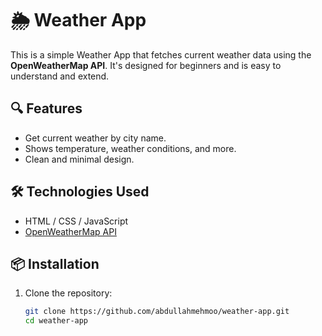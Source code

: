 # 🌦️ Weather App

This is a simple Weather App that fetches current weather data using the **OpenWeatherMap API**. It's designed for beginners and is easy to understand and extend.

## 🔍 Features

- Get current weather by city name.
- Shows temperature, weather conditions, and more.
- Clean and minimal design.

## 🛠️ Technologies Used

- HTML / CSS / JavaScript 
- [OpenWeatherMap API](https://openweathermap.org/api)

## 📦 Installation

1. Clone the repository:
   ```bash
   git clone https://github.com/abdullahmehmoo/weather-app.git
   cd weather-app
